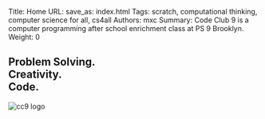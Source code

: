 Title: Home
URL:
save_as: index.html
Tags: scratch, computational thinking, computer science for all, cs4all
Authors: mxc
Summary: Code Club 9 is a computer programming after school enrichment class at PS 9 Brooklyn.
Weight: 0


<h2>Problem Solving.<br>Creativity.<br>Code.</h2>
<img src="/img/logo.png" alt="cc9 logo" class="middle img-responsive">
